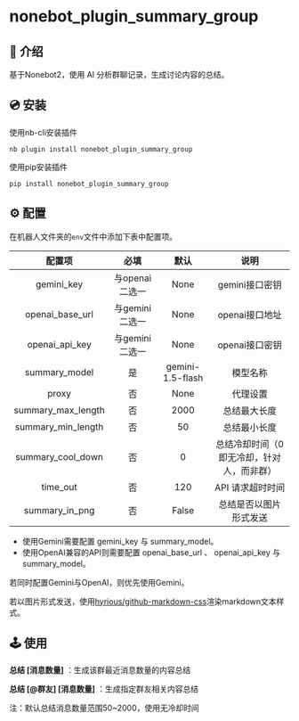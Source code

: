 # nonebot_plugin_summary_group

## 📖 介绍

基于Nonebot2，使用 AI 分析群聊记录，生成讨论内容的总结。

## 💿 安装

使用nb-cli安装插件

```shell
nb plugin install nonebot_plugin_summary_group
```

使用pip安装插件

```shell
pip install nonebot_plugin_summary_group
```

## ⚙️ 配置

在机器人文件夹的`env`文件中添加下表中配置项。

|       配置项       |      必填      |       默认       |                   说明                    |
| :----------------: | :------------: | :--------------: | :---------------------------------------: |
|     gemini_key     | 与openai二选一 |       None       |              gemini接口密钥               |
|  openai_base_url   | 与gemini二选一 |       None       |              openai接口地址               |
|   openai_api_key   | 与gemini二选一 |       None       |              openai接口密钥               |
|   summary_model    |       是       | gemini-1.5-flash |                 模型名称                  |
|       proxy        |       否       |       None       |                 代理设置                  |
| summary_max_length |       否       |       2000       |               总结最大长度                |
| summary_min_length |       否       |        50        |               总结最小长度                |
| summary_cool_down  |       否       |        0         | 总结冷却时间（0即无冷却，针对人，而非群） |
|      time_out      |       否       |       120        |             API 请求超时时间              |
|   summary_in_png   |       否       |      False       |          总结是否以图片形式发送           |

- 使用Gemini需要配置 gemini_key 与 summary_model。
- 使用OpenAI兼容的API则需要配置 openai_base_url 、 openai_api_key 与 summary_model。

若同时配置Gemini与OpenAI，则优先使用Gemini。

若以图片形式发送，使用[hyrious/github-markdown-css](https://github.com/hyrious/github-markdown-css)渲染markdown文本样式。

## 🕹️ 使用

**总结 [消息数量]** ：生成该群最近消息数量的内容总结

**总结 [@群友] [消息数量]** ：生成指定群友相关内容总结

注：默认总结消息数量范围50~2000，使用无冷却时间
